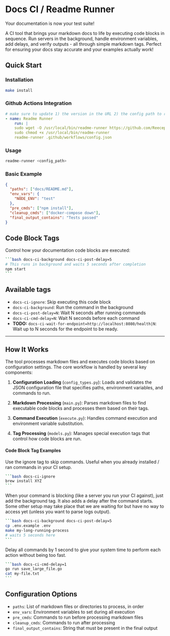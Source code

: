 # Docs CI / Readme Runner

Your documentation is now your test suite!

A CI tool that brings your markdown docs to life by executing code blocks in sequence. Run servers in the background, handle environment variables, add delays, and verify outputs - all through simple markdown tags. Perfect for ensuring your docs stay accurate and your examples actually work!

## Quick Start

### Installation

````bash
make install
````

### Github Actions Integration
````yaml
# make sure to update 1) the version in the URL 2) the config path to run against
- name: Readme Runner
    run: |
    sudo wget -O /usr/local/bin/readme-runner https://github.com/Reecepbcups/docs-ci/releases/download/v0.0.2/readme-runner
    sudo chmod +x /usr/local/bin/readme-runner
    readme-runner .github/workflows/config.json
````

### Usage

````bash
readme-runner <config_path>
````

### Basic Example

````json
{
  "paths": ["docs/README.md"],
  "env_vars": {
    "NODE_ENV": "test"
  },
  "pre_cmds": ["npm install"],
  "cleanup_cmds": ["docker-compose down"],
  "final_output_contains": "Tests passed"
}
````

## Code Block Tags

Control how your documentation code blocks are executed:

````bash
```bash docs-ci-background docs-ci-post-delay=5
# This runs in background and waits 5 seconds after completion
npm start
```
````

## Available tags
 * `docs-ci-ignore`: Skip executing this code block
 * `docs-ci-background`: Run the command in the background
 * `docs-ci-post-delay=N`: Wait N seconds after running commands
 * `docs-ci-cmd-delay=N`: Wait N seconds before each command
 * **TODO:** `docs-ci-wait-for-endpoint=http://localhost:8080/health|N`: Wait up to N seconds for the endpoint to be ready.


---

## How It Works

The tool processes markdown files and executes code blocks based on configuration settings. The core workflow is handled by several key components:

1. **Configuration Loading** (`config_types.py`): Loads and validates the JSON configuration file that specifies paths, environment variables, and commands to run.

2. **Markdown Processing** (`main.py`): Parses markdown files to find executable code blocks and processes them based on their tags.

3. **Command Execution** (`execute.py`): Handles command execution and environment variable substitution.

4. **Tag Processing** (`models.py`): Manages special execution tags that control how code blocks are run.


#### Code Block Tag Examples

Use the ignore tag to skip commands. Useful when you already installed / ran commands in your CI setup.


````bash
```bash docs-ci-ignore
brew install XYZ
```
````
When your command is blocking (like a server you run your CI against), just add the background tag. It also adds a delay after the command starts. Some other setup may take place that we are waiting for but have no way to access yet (unless you want to parse logs output).

````bash
```bash docs-ci-background docs-ci-post-delay=5
cp .env.example .env
make my-long-running-process
# waits 5 seconds here
```
````

Delay all commands by 1 second to give your system time to perform each action without being too fast.

````bash
```bash docs-ci-cmd-delay=1
go run save_large_file.go
cat my-file.txt
```
````


## Configuration Options

- `paths`: List of markdown files or directories to process, in order
- `env_vars`: Environment variables to set during all execution
- `pre_cmds`: Commands to run before processing markdown files
- `cleanup_cmds`: Commands to run after processing
- `final_output_contains`: String that must be present in the final output
